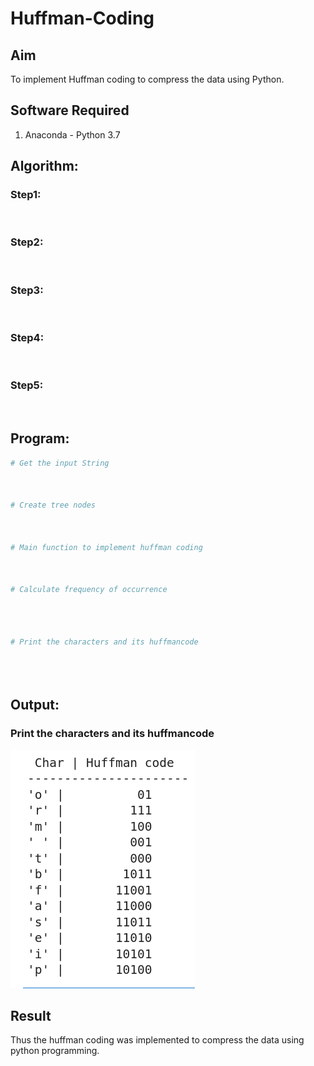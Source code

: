 # Huffman-Coding
## Aim
To implement Huffman coding to compress the data using Python.

## Software Required
1. Anaconda - Python 3.7

## Algorithm:
### Step1:
<br>


### Step2:
<br>

### Step3:
<br>

### Step4:
<br>

### Step5:
<br>

 
## Program:

``` Python
# Get the input String



# Create tree nodes



# Main function to implement huffman coding



# Calculate frequency of occurrence




# Print the characters and its huffmancode





```
## Output:

### Print the characters and its huffmancode

![OUTPUT](/12.png)

## Result
Thus the huffman coding was implemented to compress the data using python programming.
